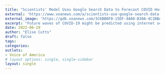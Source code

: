 ```yaml
---
title: "Scientists' Model Uses Google Search Data to Forecast COVID Hospitalizations"
external: 'https://www.voanews.com/a/scientists-use-google-search-data-to-forecast-covid-19-hospitalizations/6638526.html'
external_image: 'https://gdb.voanews.com/3C6BB0F0-15DF-4A08-B30A-4C1BBA8DFE4D_w1023_r1_s.jpg'
excerpt: "Future waves of COVID-19 might be predicted using internet search data, according to a study published in the journal Scientific Reports."
date: 2022-06-29
author: "Elise Cutts"
draft: false
tags:
categories:
outlets:
- Voice of America
# layout options: single, single-sidebar
layout: single
---
```


